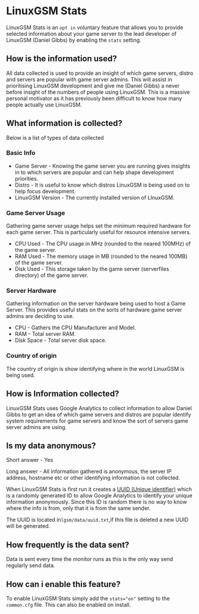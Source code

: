 # LinuxGSM Stats

LinuxGSM Stats is an `opt in` voluntary feature that allows you to provide selected information about your game server to the lead developer of LinuxGSM \(Daniel Gibbs\) by enabling the `stats` setting.

## How is the information used?

All data collected is used to provide an insight of which game servers, distro and servers are popular with game server admins. This will assist in prioritising LinuxGSM development and give me \(Daniel Gibbs\) a never before insight of the numbers of people using LinuxGSM. This is a massive personal motivator as it has previously been difficult to know how many people actually use LinuxGSM.

## What information is collected?

Below is a list of types of data collected

### Basic Info

* Game Server - Knowing the game server you are running gives insights in to which servers are popular and can help shape development priorities.
* Distro - It is useful to know which distros LinuxGSM is being used on to help focus development.
* LinuxGSM Version - The currently installed version of LInuxGSM.

### Game Server Usage

Gathering game server usage helps set the minimum required hardware for each game server. This is particularly useful for resource intensive servers.

* CPU Used - The CPU usage  in MHz \(rounded to the neared 100MHz\) of the game server.
* RAM Used - The memory usage in MB \(rounded to the neared 100MB\) of the game server.
* Disk Used - This storage taken by the game server \(serverfiles directory\) of the game server.

### Server Hardware

Gathering information on the server hardware being used to host a Game Server. This provides useful stats on the sorts of hardware game server admins are deciding to use.

* CPU - Gathers the CPU Manufacturer and Model.
* RAM - Total server RAM.
* Disk Space - Total server disk space.

### Country of origin

The country of origin is show identifying where in the world LinuxGSM is being used.

## How is Information collected?

LinuxGSM Stats uses Google Analytics to collect information to allow Daniel Gibbs to get an idea of which game servers and distros are popular identify system requirements for game servers and know the sort of servers game server admins are using.

## Is my data anonymous?

Short answer - Yes

Long answer - All information gathered is anonymous, the server IP address, hostname etc or other identifying information is not collected.   
  
When LinuxGSM Stats is first run it creates a [UUID \(Unique identifier\)](https://en.wikipedia.org/wiki/Universally_unique_identifier) which is a randomly generated ID to allow Google Analytics to identify your unique information anonymously. Since this ID is random there is no way to know where the info is from, only that it is from the same sender. 

The UUID is located in`lgsm/data/uuid.txt`,if this file is deleted a new UUID will be generated.

## How frequently is the data sent?

Data is sent every time the monitor runs as this is the only way send regularly send data.

## How can i enable this feature?

To enable LinuxGSM Stats simply add the `stats="on"` setting to the `common.cfg` file. This can also be enabled on install.





